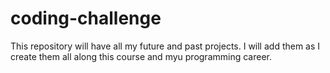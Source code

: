 # coding-challenge
This repository will have all my future and past projects. I will add them as I create them all along this course and myu programming career.

